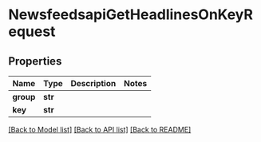 # NewsfeedsapiGetHeadlinesOnKeyRequest

## Properties
Name | Type | Description | Notes
------------ | ------------- | ------------- | -------------
**group** | **str** |  | 
**key** | **str** |  | 

[[Back to Model list]](../README.md#documentation-for-models) [[Back to API list]](../README.md#documentation-for-api-endpoints) [[Back to README]](../README.md)


